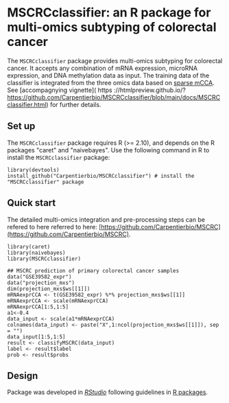 # **MSCRCclassifier**: an R package for multi-omics subtyping of colorectal cancer

The `MSCRCclassifier` package provides multi-omics subtyping for colorectal cancer. It accepts any combination of mRNA expression, microRNA expression, and DNA methylation data as input. The training data of the classifier is integrated from the three omics data based on [sparse mCCA](https://www.degruyter.com/document/doi/10.2202/1544-6115.1470/html). See [accompagnying vignette]( https ://htmlpreview.github.io/?https://github.com/Carpentierbio/MSCRCclassifier/blob/main/docs/MSCRCclassifier.html) for further details.


## Set up

The `MSCRCclassifier` package requires R (>= 2.10), and depends on the R packages "caret" and "naivebayes".
Use the following command in R to install the `MSCRCclassifier` package:
```
library(devtools)
install_github("Carpentierbio/MSCRCclassifier") # install the "MSCRCclassifier" package
```

## Quick start
The detailed multi-omics integration and pre-processing steps can be refered to here referred to here: [https://github.com/Carpentierbio/MSCRC](https://github.com/Carpentierbio/MSCRC).
```
library(caret)
library(naivebayes)
library(MSCRCclassifier)

## MSCRC prediction of primary colorectal cancer samples
data("GSE39582_expr")
data("projection_mxs")
dim(projection_mxs$ws[[1]])
mRNAexprCCA <- t(GSE39582_expr) %*% projection_mxs$ws[[1]]
mRNAexprCCA <- scale(mRNAexprCCA)
mRNAexprCCA[1:5,1:5]
a1<-0.4
data_input <- scale(a1*mRNAexprCCA)
colnames(data_input) <- paste("X",1:ncol(projection_mxs$ws[[1]]), sep = "")
data_input[1:5,1:5]
result <- classifyMSCRC(data_input)
label <- result$label
prob <- result$probs
```

## Design

Package was developed in _[RStudio](https://www.rstudio.com/)_ following guidelines in [R packages](http://r-pkgs.had.co.nz/).
